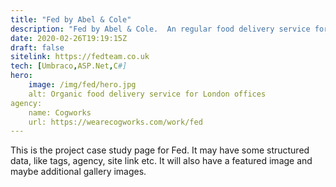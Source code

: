 ```yaml
---
title: "Fed by Abel & Cole"
description: "Fed by Abel & Cole.  An regular food delivery service for discerning London offices.  Powered by Umbraco, Merchello and a bespoke API"
date: 2020-02-26T19:19:15Z
draft: false
sitelink: https://fedteam.co.uk
tech: [Umbraco,ASP.Net,C#]
hero:
    image: /img/fed/hero.jpg
    alt: Organic food delivery service for London offices
agency:	
    name: Cogworks
    url: https://wearecogworks.com/work/fed
---
```


<p>
This is the project case study page for Fed.  It may have some structured data, like tags, agency, site link etc.  It will also have a featured image and maybe additional gallery images.
</p>

